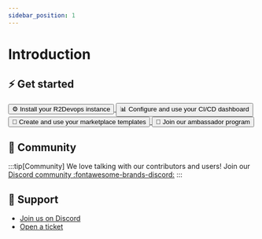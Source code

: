 ```yaml
---
sidebar_position: 1
---
```


# Introduction
<!-- <h1 class="flex gap-2" style="margin-bottom:0px!important">
    <img style={{width: "50px"}} src="images/logo-documentation.svg"/>
    Welcome to <p class="default_color">R2Devops</p> Documentation!
</h1> -->

## ⚡ Get started

<div class="tx-card-container gap-4">
    <a class="w-full" alt="To self-managed R2Devops platform documentation" href="./self-managed/">
        <button class="w-full md-button border-radius-10 md-button" >
            ⚙️ Install your R2Devops instance
        </button>
    </a>
    <a class="w-full" alt="To dashboard documentation" href="./dashboard/how-it-works">
        <button class="w-full md-button border-radius-10 md-button" >
            📊 Configure and use your CI/CD dashboard
        </button>
    </a>
    <a class="w-full" alt="To manage templates documentation" href="./marketplace/manage-templates">
        <button class="w-full md-button border-radius-10 md-button" >
            💼 Create and use your marketplace templates
        </button>
    </a>
    <a class="w-full" alt="To ambassador program documentation" href="./ambassador/">
        <button class="w-full md-button border-radius-10 md-button" >
            🦸 Join our ambassador program
        </button>
    </a>
</div>

## 💬 Community

:::tip[Community]
We love talking with our contributors and users! Join our
[Discord community :fontawesome-brands-discord:](https://discord.r2devops.io/?utm_medium=website&utm_source=r2devopsdocumentation?utm_campaign=addajob)
:::

## 🙋 Support

- <a alt="Join R2Devops.io Discord" href="https://discord.r2devops.io?utm_medium=website&utm_source=r2devopsdocumentation&utm_campaign=homepage" target="_blank">Join us on Discord</a>
- <a alt="Open a ticket" href="https://tally.so/r/w5Edvw" target="_blank">Open a ticket</a>
